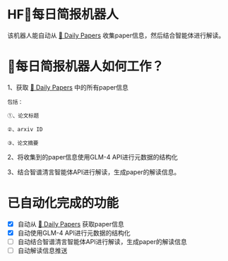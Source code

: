 # HF🤗每日简报机器人

该机器人能自动从 [🤗 Daily Papers](https://huggingface.co/papers) 收集paper信息，然后结合智能体进行解读。

# 🤗每日简报机器人如何工作？

1、获取 [🤗 Daily Papers](https://huggingface.co/papers) 中的所有paper信息

    包括：

    ①、论文标题

    ②、arxiv ID

    ③、论文摘要

2、将收集到的paper信息使用GLM-4 API进行元数据的结构化

3、结合智谱清言智能体API进行解读，生成paper的解读信息。

# 已自动化完成的功能

- [X] 自动从 [🤗 Daily Papers](https://huggingface.co/papers) 获取paper信息
- [X] 自动使用GLM-4 API进行元数据的结构化
- [ ] 自动结合智谱清言智能体API进行解读，生成paper的解读信息
- [ ] 自动解读信息推送
